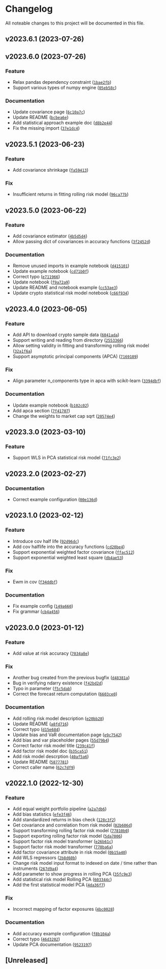# Changelog

All noteable changes to this project will be documented in this file.

<!--next-version-placeholder-->

## v2023.6.1 (2023-07-26)



## v2023.6.0 (2023-07-26)

### Feature

* Relax pandas dependency constraint ([`1bae2fb`](https://github.com/factorpricingmodel/factor-pricing-model-risk-model/commit/1bae2fb779955636e1b57bff67abbfc5076661bd))
* Support various types of numpy engine ([`05eb58c`](https://github.com/factorpricingmodel/factor-pricing-model-risk-model/commit/05eb58cfdba0db6bd23a0bebac7dec061c58b1a3))

### Documentation

* Update covariance page ([`6c10a7c`](https://github.com/factorpricingmodel/factor-pricing-model-risk-model/commit/6c10a7cd608ed0d0d1a6b450d591884f1af60cb1))
* Update README ([`bcbea6e`](https://github.com/factorpricingmodel/factor-pricing-model-risk-model/commit/bcbea6e3ff0f9e7f29b966f1bdefe02ee85e175a))
* Add statistical approach example doc ([`d8b2e44`](https://github.com/factorpricingmodel/factor-pricing-model-risk-model/commit/d8b2e441b9c1f224e90b69e44cc724ca1fe78164))
* Fix the missing import ([`37e1dc4`](https://github.com/factorpricingmodel/factor-pricing-model-risk-model/commit/37e1dc46c4d460b34981475cd9f1c744eefb587c))

## v2023.5.1 (2023-06-23)

### Feature

* Add covariance shrinkage ([`fa59413`](https://github.com/factorpricingmodel/factor-pricing-model-risk-model/commit/fa59413221728f9dc4c8aebe15a3d65ee4cccc11))

### Fix

* Insufficient returns in fitting rolling risk model ([`96ca77b`](https://github.com/factorpricingmodel/factor-pricing-model-risk-model/commit/96ca77b70e6c7bcca86b47553d3e9507d04139da))

## v2023.5.0 (2023-06-22)

### Feature

* Add covariance estimator ([`4b5d5d4`](https://github.com/factorpricingmodel/factor-pricing-model-risk-model/commit/4b5d5d428faed82b21392d7eec93bb9bd38f5767))
* Allow passing dict of covariances in accuracy functions ([`3f2452d`](https://github.com/factorpricingmodel/factor-pricing-model-risk-model/commit/3f2452d7a59ae3b3c30ad339f52b4ef423edca02))

### Documentation

* Remove unused imports in example notebook ([`d415101`](https://github.com/factorpricingmodel/factor-pricing-model-risk-model/commit/d415101271b0058b61a1ad6d859246e5d1da8221))
* Update example notebook ([`cd71b0f`](https://github.com/factorpricingmodel/factor-pricing-model-risk-model/commit/cd71b0fcc804951ab1bde056702fcbfa2f67cd2e))
* Correct typo ([`e711966`](https://github.com/factorpricingmodel/factor-pricing-model-risk-model/commit/e711966b091d8a38d6c783552a058813b21eb323))
* Update notebook ([`f9a72a9`](https://github.com/factorpricingmodel/factor-pricing-model-risk-model/commit/f9a72a9aeb4bdf10af8c700d47fd9fefffd5c883))
* Update README and notebook example ([`cc53ae3`](https://github.com/factorpricingmodel/factor-pricing-model-risk-model/commit/cc53ae301be387a6dd2a5a133cf6f58b9e14386c))
* Update crypto statistical risk model notebook ([`c66f934`](https://github.com/factorpricingmodel/factor-pricing-model-risk-model/commit/c66f93462435ec40f895d1161c2b6003ccea637c))

## v2023.4.0 (2023-06-05)

### Feature

* Add API to download crypto sample data ([`6041ada`](https://github.com/factorpricingmodel/factor-pricing-model-risk-model/commit/6041adace44504aa0e280cdf96f0be1791cd3684))
* Support writing and reading from directory ([`2553366`](https://github.com/factorpricingmodel/factor-pricing-model-risk-model/commit/25533669a7f1f80924b217e3dbc1f9765d0acdff))
* Allow setting validity in fitting and transforming rolling risk model ([`32a1f6a`](https://github.com/factorpricingmodel/factor-pricing-model-risk-model/commit/32a1f6aade49867a1d25e07332585ff075e60861))
* Support asymptotic principal components (APCA) ([`7169189`](https://github.com/factorpricingmodel/factor-pricing-model-risk-model/commit/71691898e12e1165012778ac89d26ab6ff7353a8))

### Fix

* Align parameter n_components type in apca with scikit-learn ([`3394dbf`](https://github.com/factorpricingmodel/factor-pricing-model-risk-model/commit/3394dbf28e32840a2db9b15729738ab8d4a4c7a2))

### Documentation

* Update example notebook ([`b102c02`](https://github.com/factorpricingmodel/factor-pricing-model-risk-model/commit/b102c0287141398da87099d20021b2c9adea8361))
* Add apca section ([`7f41707`](https://github.com/factorpricingmodel/factor-pricing-model-risk-model/commit/7f4170718d7197d355cc6cea0a874366b55e173c))
* Change the weights to market cap sqrt ([`20574e4`](https://github.com/factorpricingmodel/factor-pricing-model-risk-model/commit/20574e4b8e7a05b649d9eb4742b18f7f66c6cbe3))

## v2023.3.0 (2023-03-10)
### Feature
* Support WLS in PCA statistical risk model ([`71fc3e2`](https://github.com/factorpricingmodel/factor-pricing-model-risk-model/commit/71fc3e2a32b2463eed822eb43184b6593d5073a3))

## v2023.2.0 (2023-02-27)
### Documentation
* Correct example configuration ([`00e136d`](https://github.com/factorpricingmodel/factor-pricing-model-risk-model/commit/00e136d59bd41634ce109c13652ba32d02c16d3a))

## v2023.1.0 (2023-02-12)
### Feature
* Introduce cov half life ([`92d96dc`](https://github.com/factorpricingmodel/factor-pricing-model-risk-model/commit/92d96dc5449e01dca49f0dce2d159891e082022e))
* Add cov halflife into the accuracy functions ([`cd20be4`](https://github.com/factorpricingmodel/factor-pricing-model-risk-model/commit/cd20be4bb91bd61435cfc1ff1791111f36424ce2))
* Support exponential weighted factor covariance ([`ffac512`](https://github.com/factorpricingmodel/factor-pricing-model-risk-model/commit/ffac512c0012aa372cc8ed7fed98f48df2c1e747))
* Support exponential weighted least square ([`db4ae53`](https://github.com/factorpricingmodel/factor-pricing-model-risk-model/commit/db4ae5360892c4d941fe3f815cfd0a26269012b4))

### Fix
* Ewm in cov ([`f34ddbf`](https://github.com/factorpricingmodel/factor-pricing-model-risk-model/commit/f34ddbfeb4c2409bed1f3ecddda2f1bdccd6bb60))

### Documentation
* Fix example config ([`149a660`](https://github.com/factorpricingmodel/factor-pricing-model-risk-model/commit/149a6607b008af0a7e19569e2302b4e5318f11f3))
* Fix grammar ([`cb4a456`](https://github.com/factorpricingmodel/factor-pricing-model-risk-model/commit/cb4a45625d2bb26b552fadead498f3ebe3059dd9))

## v2023.0.0 (2023-01-12)
### Feature
* Add value at risk accuracy ([`7034a8e`](https://github.com/factorpricingmodel/factor-pricing-model-risk-model/commit/7034a8e2455c1709d7ef63ae71d98cf50c272cb7))

### Fix
* Another bug created from the previous bugfix ([`d48381a`](https://github.com/factorpricingmodel/factor-pricing-model-risk-model/commit/d48381a1fb6e414e125b45bceae648b14823a3b5))
* Bug in verifying ndarry existence ([`f42bd2d`](https://github.com/factorpricingmodel/factor-pricing-model-risk-model/commit/f42bd2d38d9c6ba7f1680143fc5fb33182917262))
* Typo in parameter ([`f5c5dab`](https://github.com/factorpricingmodel/factor-pricing-model-risk-model/commit/f5c5dabbd0c07668372766d63215e316543ed880))
* Correct the forecast return computation ([`6603ce0`](https://github.com/factorpricingmodel/factor-pricing-model-risk-model/commit/6603ce00eb5e955c7203905c92496f395e030250))

### Documentation
* Add rolling risk model description ([`e20bb28`](https://github.com/factorpricingmodel/factor-pricing-model-risk-model/commit/e20bb28c1661184cdf826b013b1ce41fbd3f4a3c))
* Update README ([`a8fd716`](https://github.com/factorpricingmodel/factor-pricing-model-risk-model/commit/a8fd71669bd2e0c35b1b2284404663639d7c4e73))
* Correct typo ([`d15e684`](https://github.com/factorpricingmodel/factor-pricing-model-risk-model/commit/d15e684f7a9bbbf00368cf0c75a35ab848b1050a))
* Update bias and VaR documentation page ([`e9c7542`](https://github.com/factorpricingmodel/factor-pricing-model-risk-model/commit/e9c7542da8d3abfbbf433e85b42537de0d622250))
* Add bias and var placeholder pages ([`55d79b4`](https://github.com/factorpricingmodel/factor-pricing-model-risk-model/commit/55d79b43f768a61201bad7451326a356d1edd780))
* Correct factor risk model title ([`239c41f`](https://github.com/factorpricingmodel/factor-pricing-model-risk-model/commit/239c41f5d2ac16ff3c1a18b2a123162776c4e77c))
* Add factor risk model doc ([`b35ca51`](https://github.com/factorpricingmodel/factor-pricing-model-risk-model/commit/b35ca518d833bcc939112b18b00b5724b96ee5a4))
* Add risk model descrption ([`40af5a6`](https://github.com/factorpricingmodel/factor-pricing-model-risk-model/commit/40af5a6006e513c6ed0934c8ea22a5871e8b1301))
* Update README ([`5877781`](https://github.com/factorpricingmodel/factor-pricing-model-risk-model/commit/5877781d8c64e99155da596fdc5a31b0c8d90e51))
* Correct caller name ([`62c7df9`](https://github.com/factorpricingmodel/factor-pricing-model-risk-model/commit/62c7df9c025a7d384124b21c13170a48b042814c))

## v2022.1.0 (2022-12-30)
### Feature
* Add equal weight portfolio pipeline ([`a2a7db6`](https://github.com/factorpricingmodel/factor-pricing-model-risk-model/commit/a2a7db6a01c92e7819d0c5d5ee4800bd250913f9))
* Add bias statistics ([`efe3f46`](https://github.com/factorpricingmodel/factor-pricing-model-risk-model/commit/efe3f46f4305ce77833e445cf7529558c5e6b2d5))
* Add standardized returns in bias check ([`128c3f2`](https://github.com/factorpricingmodel/factor-pricing-model-risk-model/commit/128c3f20383e6d62e91f3ad30fc11b3adc23b7d5))
* Get covariance and correlation from risk model ([`02b606d`](https://github.com/factorpricingmodel/factor-pricing-model-risk-model/commit/02b606dc9f95320e83943a019c1a35ab315cb6b7))
* Support transforming rolling factor risk model ([`77810b0`](https://github.com/factorpricingmodel/factor-pricing-model-risk-model/commit/77810b0867ff37e2a64c02f9acc9f07222d804d3))
* Support exporting rolling factor risk model ([`5da7006`](https://github.com/factorpricingmodel/factor-pricing-model-risk-model/commit/5da7006de46fa278e086881743fc8adc5822f479))
* Support factor risk model transformer ([`e26b61c`](https://github.com/factorpricingmodel/factor-pricing-model-risk-model/commit/e26b61c59b8515ab4853c2adecd16d60b8177eee))
* Support factor risk model transformer ([`770ba6a`](https://github.com/factorpricingmodel/factor-pricing-model-risk-model/commit/770ba6a619e937c78a0f308a33990dd509e5d169))
* Add factor covariance attribute in risk model ([`0b15a40`](https://github.com/factorpricingmodel/factor-pricing-model-risk-model/commit/0b15a401897e6f5e87a8300aed85fc59e6a15709))
* Add WLS regressors ([`2b8d60b`](https://github.com/factorpricingmodel/factor-pricing-model-risk-model/commit/2b8d60b8ba00a719d1a8d5d2721719636a3f3f1d))
* Change risk model input format to indexed on date / time rather than instruments ([`267d9a4`](https://github.com/factorpricingmodel/factor-pricing-model-risk-model/commit/267d9a4e1809e3709c57d67f1661655353314ee6))
* Add parameter to show progress in rolling PCA ([`35fc9e3`](https://github.com/factorpricingmodel/factor-pricing-model-risk-model/commit/35fc9e3130805ebf1b2cb9fd955e17187938a3b1))
* Add statistical risk model Rolling PCA ([`603344c`](https://github.com/factorpricingmodel/factor-pricing-model-risk-model/commit/603344cafcaed8179d075e8fcfe2e9975a931c29))
* Add the first statistical model PCA ([`4da36f7`](https://github.com/factorpricingmodel/factor-pricing-model-risk-model/commit/4da36f7987e8876bc615b721aa41d1b9462f003c))

### Fix
* Incorrect mapping of factor exposures ([`4bc0028`](https://github.com/factorpricingmodel/factor-pricing-model-risk-model/commit/4bc00285f5dbb38e644d67c0c245c988e5e614e0))

### Documentation
* Add accuracy example configuration ([`f8b104a`](https://github.com/factorpricingmodel/factor-pricing-model-risk-model/commit/f8b104a26028f66947569c5fc2ef54fd24f8e7b0))
* Correct typo ([`46d3202`](https://github.com/factorpricingmodel/factor-pricing-model-risk-model/commit/46d32028c22ff58349c478927c9abbe6145a984c))
* Update PCA documentation ([`9523197`](https://github.com/factorpricingmodel/factor-pricing-model-risk-model/commit/952319735778302aae950a0e1160b659960650ae))

## [Unreleased]

